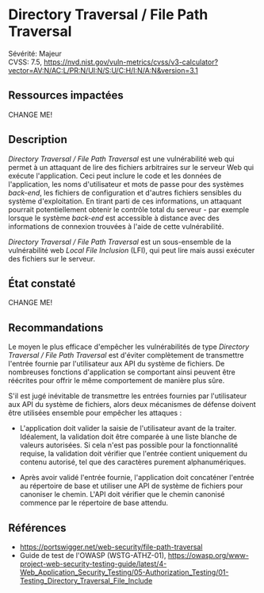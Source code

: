 # Directory Traversal / File Path Traversal

Sévérité: Majeur  
CVSS: 7.5, https://nvd.nist.gov/vuln-metrics/cvss/v3-calculator?vector=AV:N/AC:L/PR:N/UI:N/S:U/C:H/I:N/A:N&version=3.1

## Ressources impactées

CHANGE ME!

## Description

_Directory Traversal / File Path Traversal_ est une vulnérabilité web qui permet à un attaquant de lire des fichiers arbitraires sur le serveur Web qui exécute l'application. Ceci peut inclure le code et les données de l'application, les noms d'utilisateur et mots de passe pour des systèmes _back-end_, les fichiers de configuration et d'autres fichiers sensibles du système d'exploitation. En tirant parti de ces informations, un attaquant pourrait potentiellement obtenir le contrôle total du serveur - par exemple lorsque le système _back-end_ est accessible à distance avec des informations de connexion trouvées à l'aide de cette vulnérabilité.

_Directory Traversal / File Path Traversal_ est un sous-ensemble de la vulnérabilité web _Local File Inclusion_ (LFI), qui peut lire mais aussi exécuter des fichiers sur le serveur.

## État constaté

CHANGE ME!

## Recommandations

Le moyen le plus efficace d'empêcher les vulnérabilités de type _Directory Traversal / File Path Traversal_ est d'éviter complètement de transmettre l'entrée fournie par l'utilisateur aux API du système de fichiers. De nombreuses fonctions d'application se comportant ainsi peuvent être réécrites pour offrir le même comportement de manière plus sûre.

S'il est jugé inévitable de transmettre les entrées fournies par l'utilisateur aux API du système de fichiers, alors deux mécanismes de défense doivent être utilisées ensemble pour empêcher les attaques :

* L'application doit valider la saisie de l'utilisateur avant de la traiter. Idéalement, la validation doit être comparée à une liste blanche de valeurs autorisées. Si cela n'est pas possible pour la fonctionnalité requise, la validation doit vérifier que l'entrée contient uniquement du contenu autorisé, tel que des caractères purement alphanumériques.

* Après avoir validé l'entrée fournie, l'application doit concaténer l'entrée au répertoire de base et utiliser une API de système de fichiers pour canoniser le chemin. L'API doit vérifier que le chemin canonisé commence par le répertoire de base attendu.

## Références

* https://portswigger.net/web-security/file-path-traversal
* Guide de test de l'OWASP (WSTG-ATHZ-01), https://owasp.org/www-project-web-security-testing-guide/latest/4-Web_Application_Security_Testing/05-Authorization_Testing/01-Testing_Directory_Traversal_File_Include
